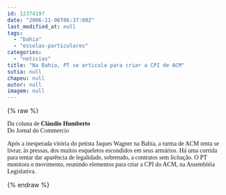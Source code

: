 ```yaml
---
id: 12374197
date: "2006-11-06T06:37:00Z"
last_modified_at: null
tags:
  - "bahia"
  - "escolas-particulares"
categories:
  - "noticias"
title: "Na Bahia, PT se articula para criar a CPI de ACM"
sutia: null
chapeu: null
autor: null
imagem: null
---
```

{% raw %}
<p><P><FONT face=Verdana>Da coluna de </FONT><FONT face=Verdana><STRONG>Cláudio Humberto<BR></STRONG>Do Jornal do Commercio</FONT></P></p>
<p><P><FONT face=Verdana>Após a inesperada vitória do petista Jaques Wagner na Bahia, a turma de ACM tenta se livrar, às pressas, dos muitos esqueletos escondidos em seus armários. Há uma corrida para tentar dar aparência de legalidade, sobretudo, a contratos sem licitação. O PT monitora o movimento, reunindo elementos para criar a CPI do ACM, na Assembléia Legislativa.</FONT></P> </p>
{% endraw %}
